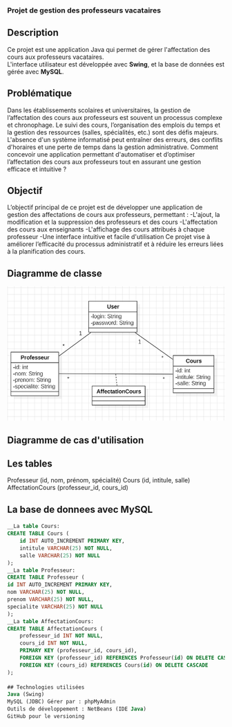 ### Projet de gestion des professeurs vacataires

## Description
Ce projet est une application Java qui permet de gérer l'affectation des cours aux professeurs vacataires.  
L'interface utilisateur est développée avec **Swing**, et la base de données est gérée avec **MySQL**.

## Problématique
Dans les établissements scolaires et universitaires, la gestion de l’affectation des cours aux professeurs
est souvent un processus complexe et chronophage. Le suivi des cours, l’organisation des emplois du temps
et la gestion des ressources (salles, spécialités, etc.) sont des défis majeurs.
L'absence d'un système informatisé peut entraîner des erreurs, des conflits d'horaires et une perte
de temps dans la gestion administrative. Comment concevoir une application permettant d'automatiser
et d’optimiser l’affectation des cours aux professeurs tout en assurant une gestion efficace et intuitive ?

## Objectif
L’objectif principal de ce projet est de développer une application de gestion des affectations de cours aux professeurs, permettant :
 -L'ajout, la modification et la suppression des professeurs et des cours
 -L'affectation des cours aux enseignants
 -L'affichage des cours attribués à chaque professeur
 -Une interface intuitive et facile d'utilisation
Ce projet vise à améliorer l’efficacité du processus administratif et à réduire les erreurs liées à la planification des cours.

## Diagramme de classe 
![Diagramme de classe](gpvClasse.png)

## Diagramme de cas d'utilisation


## Les tables
Professeur (id, nom, prénom, spécialité)
Cours (id, intitule, salle)
AffectationCours (professeur_id, cours_id)

## La base de donnees avec MySQL
```sql
__La table Cours:
CREATE TABLE Cours (
    id INT AUTO_INCREMENT PRIMARY KEY,
    intitule VARCHAR(25) NOT NULL,
    salle VARCHAR(25) NOT NULL
);
__La table Professeur:
CREATE TABLE Professeur (
id INT AUTO_INCREMENT PRIMARY KEY, 
nom VARCHAR(25) NOT NULL, 
prenom VARCHAR(25) NOT NULL, 
specialite VARCHAR(25) NOT NULL
); 
__La table AffectationCours:
CREATE TABLE AffectationCours (
    professeur_id INT NOT NULL,
    cours_id INT NOT NULL,
    PRIMARY KEY (professeur_id, cours_id),
    FOREIGN KEY (professeur_id) REFERENCES Professeur(id) ON DELETE CASCADE,
    FOREIGN KEY (cours_id) REFERENCES Cours(id) ON DELETE CASCADE
);

## Technologies utilisées
Java (Swing)
MySQL (JDBC) Gérer par : phpMyAdmin
Outils de développement : NetBeans (IDE Java)
GitHub pour le versioning
